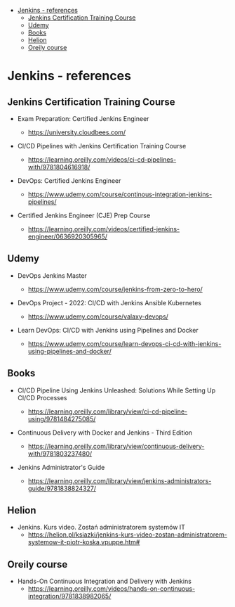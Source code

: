 
<!-- TOC -->

- [Jenkins - references](#jenkins---references)
  - [Jenkins Certification Training Course](#jenkins-certification-training-course)
  - [Udemy](#udemy)
  - [Books](#books)
  - [Helion](#helion)
  - [Oreily course](#oreily-course)

<!-- /TOC -->
# Jenkins - references

## Jenkins Certification Training Course

- Exam Preparation: Certified Jenkins Engineer
    - https://university.cloudbees.com/

- CI/CD Pipelines with Jenkins Certification Training Course
    - https://learning.oreilly.com/videos/ci-cd-pipelines-with/9781804616918/

- DevOps: Certified Jenkins Engineer
    - https://www.udemy.com/course/continous-integration-jenkins-pipelines/

- Certified Jenkins Engineer (CJE) Prep Course
  - https://learning.oreilly.com/videos/certified-jenkins-engineer/0636920305965/

## Udemy

- DevOps Jenkins Master
    - https://www.udemy.com/course/jenkins-from-zero-to-hero/

- DevOps Project - 2022: CI/CD with Jenkins Ansible Kubernetes
    - https://www.udemy.com/course/valaxy-devops/

- Learn DevOps: CI/CD with Jenkins using Pipelines and Docker
    - https://www.udemy.com/course/learn-devops-ci-cd-with-jenkins-using-pipelines-and-docker/

## Books

- CI/CD Pipeline Using Jenkins Unleashed: Solutions While Setting Up CI/CD Processes
    - https://learning.oreilly.com/library/view/ci-cd-pipeline-using/9781484275085/

- Continuous Delivery with Docker and Jenkins - Third Edition
    - https://learning.oreilly.com/library/view/continuous-delivery-with/9781803237480/

- Jenkins Administrator's Guide
    - https://learning.oreilly.com/library/view/jenkins-administrators-guide/9781838824327/

## Helion

- Jenkins. Kurs video. Zostań administratorem systemów IT
    - https://helion.pl/ksiazki/jenkins-kurs-video-zostan-administratorem-systemow-it-piotr-koska,vpuppe.htm#

## Oreily course

- Hands-On Continuous Integration and Delivery with Jenkins
    - https://learning.oreilly.com/videos/hands-on-continuous-integration/9781838982065/